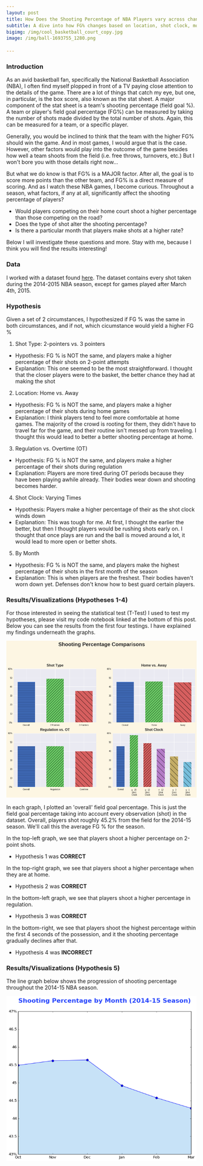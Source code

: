 ```yaml
---
layout: post
title: How Does the Shooting Percentage of NBA Players vary across changing circumstances?
subtitle: A dive into how FG% changes based on location, shot clock, month and other factors
bigimg: /img/cool_basketball_court_copy.jpg
image: /img/ball-1693755_1280.png

---
```


### Introduction

As an avid basketball fan, specifically the National Basketball Association (NBA), I often find myself plopped in front of a TV paying close attention to the details of the game. There are a lot of things that catch my eye, but one, in particular, is the box score, also known as the stat sheet. A major component of the stat sheet is a team's shooting percentage (field goal %). A team or player's field goal percentage (FG%) can be measured by taking the number of shots made divided by the total number of shots. Again, this can be measured for a team, or a specific player. 

Generally, you would be inclined to think that the team with the higher FG% should win the game. And in most games, I would argue that is the case. However, other factors would play into the outcome of the game besides how well a team shoots from the field (i.e. free throws, turnovers, etc.) But I won't bore you with those details right now...

But what we do know is that FG% is a MAJOR factor. After all, the goal is to score more points than the other team, and FG% is a direct measure of scoring. And as I watch these NBA games, I become curious. Throughout a season, what factors, if any at all, significantly affect the shooting percentage of players?

- Would players competing on their home court shoot a higher percentage than those competing on the road?
- Does the type of shot alter the shooting percentage?
- Is there a particular month that players make shots at a higher rate?

Below I will investigate these questions and more. Stay with me, because I think you will find the results interesting!

### Data

I worked with a dataset found [here](https://www.kaggle.com/dansbecker/nba-shot-logs). The dataset contains every shot taken during the 2014-2015 NBA season, except for games played after March 4th, 2015. 

### Hypothesis

Given a set of 2 circumstances, I hypothesized if FG % was the same in both circumstances, and if not, which cicumstance would yield a higher FG %

1) Shot Type: 2-pointers vs. 3 pointers
  - Hypothesis: FG % is NOT the same, and players make a higher percentage of their shots on 2-point attempts
  - Explanation: This one seemed to be the most straightforward. I thought that the closer players were to the basket, the better chance     they had at making the shot
  
2) Location: Home vs. Away
  - Hypothesis: FG % is NOT the same, and players make a higher percentage of their shots during home games
  - Explanation: I think players tend to feel more comfortable at home games. The majority of the crowd is rooting for them, they didn't have to travel far for the game, and their routine isn't messed up from traveling. I thought this would lead to better a better shooting percentage at home.
  
3) Regulation vs. Overtime (OT)
  - Hypothesis: FG % is NOT the same, and players make a higher percentage of their shots during regulation
  - Explanation: Players are more tired during OT periods because they have been playing awhile already. Their bodies wear down and shooting becomes harder.
  
4) Shot Clock: Varying Times
  - Hypothesis: Players make a higher percentage of their as the shot clock winds down
  - Explanation: This was tough for me. At first, I thought the earlier the better, but then I thought players would be rushing shots early on. I thought that once plays are run and the ball is moved around a lot, it would lead to more open or better shots.
  
5) By Month
  - Hypothesis: FG % is NOT the same, and players make the highest percentage of their shots in the first month of the season
  - Explanation: This is when players are the freshest. Their bodies haven't worn down yet. Defenses don't know how to best guard certain players.
  
### Results/Visualizations (Hypotheses 1-4)
  
For those interested in seeing the statistical test (T-Test) I used to test my hypotheses, please visit my code notebook linked at the bottom of this post. Below you can see the results from the first four testings. I have explained my findings underneath the graphs.

  ![Shooting_Percentage_Graphs](/img/Shooting_Percentage_Viz.png)
  
In each graph, I plotted an 'overall' field goal percentage. This is just the field goal percentage taking into account every observation (shot) in the dataset. Overall, players shot roughly 45.2% from the field for the 2014-15 season. We'll call this the average FG % for the season. 

In the top-left graph, we see that players shoot a higher percentage on 2-point shots.
  - Hypothesis 1 was **CORRECT**
  
In the top-right graph, we see that players shoot a higher percentage when they are at home.
  - Hypothesis 2 was **CORRECT**
 
In the bottom-left graph, we see that players shoot a higher percentage in regulation.
  - Hypothesis 3 was **CORRECT**
  
In the bottom-right, we see that players shoot the highest percentage within the first 4 seconds of the possession, and it the shooting percentage gradually declines after that.
  - Hypothesis 4 was **INCORRECT**
  
### Results/Visualizations (Hypothesis 5)

The line graph below shows the progression of shooting percentage throughout the 2014-15 NBA season.

 ![Shooting_Percentage_Visualization By Month](/img/month_line_ggraph.png)
 
